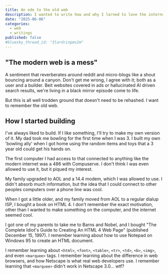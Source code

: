 ```yaml
---
title: An ode to the old web
description: I wanted to write how and why I larned to love the internet.
date: "2025-06-06"
categories:
  - web
  - writings
published: false
#bluesky_thread_id: "3lardrinpms2m"
---
```


## "The modern web is a mess"

A sentiment that reverberates around reddit and micro-blogs like a shout bouncing around a
canyon. Don't get me wrong, I agree with it; both as a user and a builder. Beit websites
covered in ads or hallucinated AI driven search results, we're living in a black mirror
episode come to life.

But this is all well trodden ground that doesn't need to be rehashed. I want to remember
the old web.

## How I started building

I've always liked to build. If I like something, I'll try to make my own version of it. My
dad took me bowling for the first time when I was 3. I built my own 'bowling ally' when I
got home using the random items and toys that a 3 year old could get his hands on.

The first computer I had access to that connected to anything like the modern internet was
a 486 with Compuserve. I don't think I was even allowed to use it, but it piqued my
interest.

My family upgraded to AOL and a 14.4 modem, which I was allowed to use. I didn't absorb
much information, but the idea that I could connect to other peoples computers over a
phone line was cool.

When I got a little older, and my family moved from AOL to a regular dialup ISP, I bought
a book on HTML 4. I don't remember the exact motivation, other than I wanted to make
something on the computer, and the internet seemed cool.

I got one of my parents to take me to Barns and Nobel, and I bought "The Complete Idiot's
Guide to Creating An HTML 4 Web Page" (published December 15, 1997). I remember learning
about how to use Notepad on Windows 95 to create an HTML document.

I remember learning about `<html>`, `<font>`, `<table>`, `<tr>`, `<td>`, `<b>`, `<img>`,
and even `<marquee>` tags. I remember learning about the difference in web browsers, and
how Netscape is what real web developers use. I remember learning that `<marquee>` didn't
work in Netscape 3.0... wtf?
